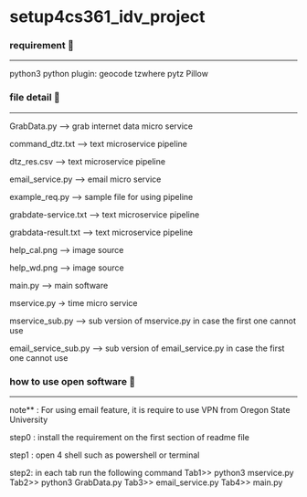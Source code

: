 # setup4cs361_idv_project

### requirement :rocket:
------------------
python3
python plugin: geocode tzwhere pytz Pillow

### file detail :rocket:
------------------
GrabData.py --> grab internet data micro service

command_dtz.txt --> text microservice pipeline

dtz_res.csv --> text microservice pipeline

email_service.py --> email micro service

example_req.py --> sample file for using pipeline

grabdate-service.txt --> text microservice pipeline

grabdata-result.txt --> text microservice pipeline

help_cal.png --> image source

help_wd.png --> image source

main.py --> main software

mservice.py -> time micro service

mservice_sub.py --> sub version of mservice.py in case the first one cannot use

email_service_sub.py --> sub version of email_service.py in case the first one cannot use


### how to use open software :rocket:
-------------------
note** : For using email feature, it is require to use VPN from Oregon State University

step0 : install the requirement on the first section of readme file

step1 : open 4 shell such as powershell or terminal

step2: in each tab run the following command
Tab1>> python3 mservice.py
Tab2>> python3 GrabData.py
Tab3>> email_service.py
Tab4>> main.py
